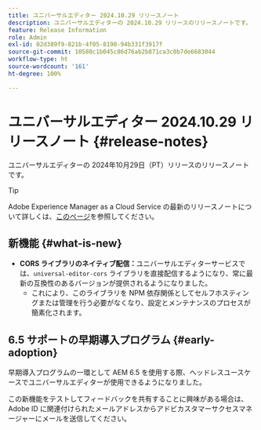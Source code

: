 ```yaml
---
title: ユニバーサルエディター 2024.10.29 リリースノート
description: ユニバーサルエディターの 2024.10.29 リリースのリリースノートです。
feature: Release Information
role: Admin
exl-id: 02d389f9-821b-4f05-8190-94b331f3917f
source-git-commit: 10580c1b045c86d76ab2b871ca3c0b7de6683044
workflow-type: ht
source-wordcount: '161'
ht-degree: 100%

---
```


# ユニバーサルエディター 2024.10.29 リリースノート {#release-notes}

ユニバーサルエディターの 2024年10月29日（PT）リリースのリリースノートです。

>[!TIP]
>
>Adobe Experience Manager as a Cloud Service の最新のリリースノートについて詳しくは、[このページ](/help/release-notes/release-notes-cloud/release-notes-current.md)を参照してください。

## 新機能 {#what-is-new}

* **CORS ライブラリのネイティブ配信：**&#x200B;ユニバーサルエディターサービスでは、`universal-editor-cors` ライブラリを直接配信するようになり、常に最新の互換性のあるバージョンが提供されるようになりました。
   * これにより、このライブラリを NPM 依存関係としてセルフホスティングまたは管理を行う必要がなくなり、設定とメンテナンスのプロセスが簡素化されます。

## 6.5 サポートの早期導入プログラム {#early-adoption}

早期導入プログラムの一環として AEM 6.5 を使用する際、ヘッドレスユースケースでユニバーサルエディターが使用できるようになりました。

この新機能をテストしてフィードバックを共有することに興味がある場合は、Adobe ID に関連付けられたメールアドレスからアドビカスタマーサクセスマネージャーにメールを送信してください。
